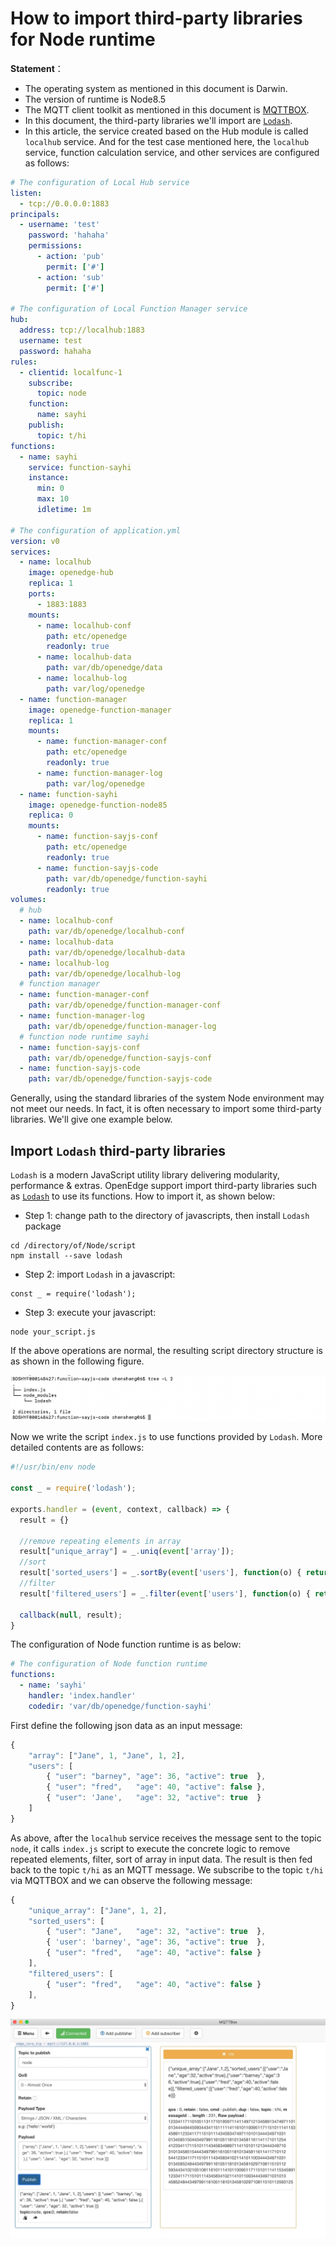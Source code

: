 # How to import third-party libraries for Node runtime

**Statement**：

- The operating system as mentioned in this document is Darwin.
- The version of runtime is Node8.5
- The MQTT client toolkit as mentioned in this document is [MQTTBOX](../Resources-download.md#mqttbox-download).
- In this document, the third-party libraries we'll import are [`Lodash`](https://www.lodashjs.com/).
- In this article, the service created based on the Hub module is called `localhub` service. And for the test case mentioned here, the `localhub` service, function calculation service, and other services are configured as follows:

```yaml
# The configuration of Local Hub service
listen:
  - tcp://0.0.0.0:1883
principals:
  - username: 'test'
    password: 'hahaha'
    permissions:
      - action: 'pub'
        permit: ['#']
      - action: 'sub'
        permit: ['#']

# The configuration of Local Function Manager service
hub:
  address: tcp://localhub:1883
  username: test
  password: hahaha
rules:
  - clientid: localfunc-1
    subscribe:
      topic: node
    function:
      name: sayhi
    publish:
      topic: t/hi
functions:
  - name: sayhi
    service: function-sayhi
    instance:
      min: 0
      max: 10
      idletime: 1m

# The configuration of application.yml
version: v0
services:
  - name: localhub
    image: openedge-hub
    replica: 1
    ports:
      - 1883:1883
    mounts:
      - name: localhub-conf
        path: etc/openedge
        readonly: true
      - name: localhub-data
        path: var/db/openedge/data
      - name: localhub-log
        path: var/log/openedge
  - name: function-manager
    image: openedge-function-manager
    replica: 1
    mounts:
      - name: function-manager-conf
        path: etc/openedge
        readonly: true
      - name: function-manager-log
        path: var/log/openedge
  - name: function-sayhi
    image: openedge-function-node85
    replica: 0
    mounts:
      - name: function-sayjs-conf
        path: etc/openedge
        readonly: true
      - name: function-sayjs-code
        path: var/db/openedge/function-sayhi
        readonly: true
volumes:
  # hub
  - name: localhub-conf
    path: var/db/openedge/localhub-conf
  - name: localhub-data
    path: var/db/openedge/localhub-data
  - name: localhub-log
    path: var/db/openedge/localhub-log
  # function manager
  - name: function-manager-conf
    path: var/db/openedge/function-manager-conf
  - name: function-manager-log
    path: var/db/openedge/function-manager-log
  # function node runtime sayhi
  - name: function-sayjs-conf
    path: var/db/openedge/function-sayjs-conf
  - name: function-sayjs-code
    path: var/db/openedge/function-sayjs-code
```

Generally, using the standard libraries of the system Node environment may not meet our needs. In fact, it is often necessary to import some third-party libraries. We'll give one example below.

## Import `Lodash` third-party libraries

`Lodash` is a modern JavaScript utility library delivering modularity, performance & extras. OpenEdge support import third-party libraries such as [`Lodash`](https://www.lodashjs.com/) to use its functions. How to import it, as shown below:

- Step 1: change path to the directory of javascripts, then install `Lodash` package

```shell
cd /directory/of/Node/script
npm install --save lodash
```

- Step 2: import `Lodash` in a javascript:

```shell
const _ = require('lodash');
```

- Step 3: execute your javascript:

```shell
node your_script.js
```

If the above operations are normal, the resulting script directory structure is as shown in the following figure.

![the directory of Lodash](../../images/customize/node-third-lib-dir-Lodash.png)

Now we write the script `index.js` to use functions provided by `Lodash`. More detailed contents are as follows:

```javascript
#!/usr/bin/env node

const _ = require('lodash');

exports.handler = (event, context, callback) => {
  result = {}
  
  //remove repeating elements in array
  result["unique_array"] = _.uniq(event['array']);
  //sort
  result['sorted_users'] = _.sortBy(event['users'], function(o) { return o.age; });
  //filter
  result['filtered_users'] = _.filter(event['users'], function(o) { return !o.active; });

  callback(null, result);
}
```

The configuration of Node function runtime is as below:

```yaml
# The configuration of Node function runtime
functions:
  - name: 'sayhi'
    handler: 'index.handler'
    codedir: 'var/db/openedge/function-sayhi'
```

First define the following json data as an input message:

```javascript
{
    "array": ["Jane", 1, "Jane", 1, 2],
    "users": [
        { "user": "barney", "age": 36, "active": true  },
        { "user": "fred",   "age": 40, "active": false },
        { "user": 'Jane',   "age": 32, "active": true  }
    ]
}
```

As above, after the `localhub` service receives the message sent to the topic `node`, it calls `index.js` script to execute the concrete logic to remove repeated elements, filter, sort of array in input data. The result is then fed back to the topic `t/hi` as an MQTT message. We subscribe to the topic `t/hi` via MQTTBOX and we can observe the following message:

```javascript
{
    "unique_array": ["Jane", 1, 2],
    "sorted_users": [
        { "user": "Jane",   "age": 32, "active": true  },
        { 'user': 'barney', "age": 36, "active": true  },
        { "user": "fred",   "age": 40, "active": false }
    ],
    "filtered_users": [
        { "user": "fred",   "age": 40, "active": false }
    ],
}
```

![using_lodash](../../images/customize/write-node-script-third-lib-Lodash.png)